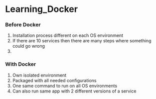 # Learning_Docker

### Before Docker
1. Installation process different on each OS environment
2. If there are 10 services then there are many steps where something could go wrong
3. 

### With Docker
1. Own isolated environment
2. Packaged with all needed configurations
3. One same command to run on all OS environments
4. Can also run same app with 2 different versions of a service
